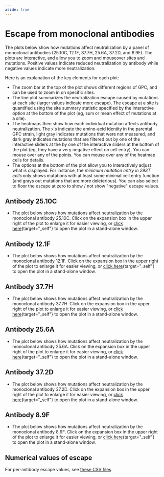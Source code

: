 ```yaml
---
aside: true
---
```


# Escape from monoclonal antibodies

The plots below show how mutations affect neutralization by a panel of monoclonal antibodies (25.10C, 12.1F, 37.7H, 25.6A, 37.2D, and 8.9F). The plots are interactive, and allow you to zoom and mouseover sites and mutations. Positive values indicate reduced neutralization by antibody while negative values indicate more neutralization.

Here is an explanation of the key elements for each plot:
 - The zoom bar at the top of the plot shows different regions of GPC, and can be used to zoom in on specific sites.
 - The line plot summarizes the neutralization escape caused by mutations at each site (larger values indicate more escape). The escape at a site is quantified using the site summary statistic specified by the interactive option at the bottom of the plot (eg, sum or mean effect of mutations at a site).
 - The heatmaps then show how each individual mutation affects antibody neutralization. The `x`'s indicate the amino-acid identity in the parental GPC strain, light gray indicates mutations that were not measured, and dark gray indicates mutations that are filtered out by one of the interactive sliders at the by one of the interactive sliders at the bottom of the plot (eg, they have a very negative effect on cell entry). You can mouse over any of the points. You can mouse over any of the heatmap cells for details.
 - The options at the bottom of the plot allow you to interactively adjust what is displayed. For instance, 
   the *minimum mutation entry in 293T cells* only shows mutations with at least some minimal cell entry
   function (and grays out mutations that are more deleterious). You can also select to floor the escape at zero to show / not show "negative" escape values. 


## Antibody 25.10C
- The plot below shows how mutations affect neutralization by the monoclonal antibody 25.10C. Click on the expansion box in the upper right of the plot to enlarge it for easier viewing, or [click here](/htmls/2510C_mut_effect.html){target="_self"} to open the plot in a stand-alone window.

<Figure caption="Interactive plot showing effects of mutations on antibody 25.10C escape">
    <Altair :showShadow="true" :spec-url="'htmls/2510C_mut_effect.html'"></Altair>
</Figure>

## Antibody 12.1F
- The plot below shows how mutations affect neutralization by the monoclonal antibody 12.1F. Click on the expansion box in the upper right of the plot to enlarge it for easier viewing, or [click here](/htmls/121F_mut_effect.html){target="_self"} to open the plot in a stand-alone window.

<Figure caption="Interactive plot showing effects of mutations on antibody 12.1F escape">
    <Altair :showShadow="true" :spec-url="'htmls/121F_mut_effect.html'"></Altair>
</Figure>

## Antibody 37.7H
- The plot below shows how mutations affect neutralization by the monoclonal antibody 37.7H. Click on the expansion box in the upper right of the plot to enlarge it for easier viewing, or [click here](/htmls/377H_mut_effect.html){target="_self"} to open the plot in a stand-alone window.

<Figure caption="Interactive plot showing effects of mutations on antibody 37.7H escape">
    <Altair :showShadow="true" :spec-url="'htmls/377H_mut_effect.html'"></Altair>
</Figure>

## Antibody 25.6A
- The plot below shows how mutations affect neutralization by the monoclonal antibody 25.6A. Click on the expansion box in the upper right of the plot to enlarge it for easier viewing, or [click here](/htmls/256A_mut_effect.html){target="_self"} to open the plot in a stand-alone window.

<Figure caption="Interactive plot showing effects of mutations on antibody 25.6A escape">
    <Altair :showShadow="true" :spec-url="'htmls/256A_mut_effect.html'"></Altair>
</Figure>

## Antibody 37.2D
- The plot below shows how mutations affect neutralization by the monoclonal antibody 37.2D. Click on the expansion box in the upper right of the plot to enlarge it for easier viewing, or [click here](/htmls/372D_mut_effect.html){target="_self"} to open the plot in a stand-alone window.

<Figure caption="Interactive plot showing effects of mutations on antibody 37.2D escape">
    <Altair :showShadow="true" :spec-url="'htmls/372D_mut_effect.html'"></Altair>
</Figure>

## Antibody 8.9F
- The plot below shows how mutations affect neutralization by the monoclonal antibody 8.9F. Click on the expansion box in the upper right of the plot to enlarge it for easier viewing, or [click here](/htmls/89F_mut_effect.html){target="_self"} to open the plot in a stand-alone window.

<Figure caption="Interactive plot showing effects of mutations on antibody 8.9F escape">
    <Altair :showShadow="true" :spec-url="'htmls/89F_mut_effect.html'"></Altair>
</Figure>

## Numerical values of escape

For per-antibody escape values, see [these CSV files](https://github.com/dms-vep/LASV_Josiah_GP_DMS/tree/main/results/filtered_antibody_escape_CSVs).
